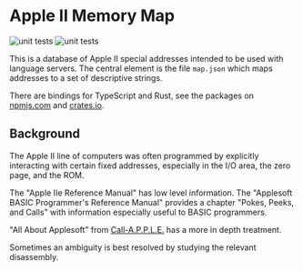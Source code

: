 # Apple II Memory Map

![unit tests](https://github.com/dfgordon/a2-memory-map/actions/workflows/node.js.yml/badge.svg)
![unit tests](https://github.com/dfgordon/a2-memory-map/actions/workflows/rust.yml/badge.svg)

This is a database of Apple II special addresses intended to be used with language servers.  The central element is the file `map.json` which maps addresses to a set of descriptive strings.

There are bindings for TypeScript and Rust, see the packages on [npmjs.com](https://www.npmjs.com/package/a2-memory-map) and [crates.io](https://crates.io/crates/a2-memory-map).

## Background

The Apple II line of computers was often programmed by explicitly interacting with certain fixed addresses, especially in the I/O area, the zero page, and the ROM.

The "Apple IIe Reference Manual" has low level information.  The "Applesoft BASIC Programmer's Reference Manual" provides a chapter "Pokes, Peeks, and Calls" with information especially useful to BASIC programmers.

"All About Applesoft" from [Call-A.P.P.L.E.](https://www.callapple.org/) has a more in depth treatment.

Sometimes an ambiguity is best resolved by studying the relevant disassembly.